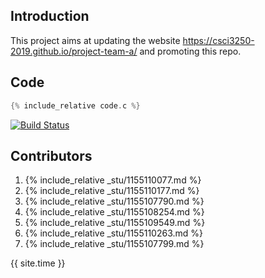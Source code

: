 ## Introduction
This project aims at updating the website https://csci3250-2019.github.io/project-team-a/ and promoting this repo.

## Code 
```c
{% include_relative code.c %}  
```
[![Build Status](https://travis-ci.org/csci3250-2019/project-team-a.svg?branch=master)](https://travis-ci.org/csci3250-2019/project-team-a)

## Contributors
1. {% include_relative _stu/1155110077.md %}
2. {% include_relative _stu/1155110177.md %}
3. {% include_relative _stu/1155107790.md %}
4. {% include_relative _stu/1155108254.md %}
5. {% include_relative _stu/1155109549.md %}
6. {% include_relative _stu/1155110263.md %}
7. {% include_relative _stu/1155107799.md %}

{{ site.time }}
